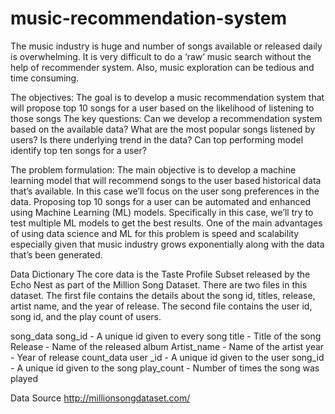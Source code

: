 # music-recommendation-system
The music industry is huge and number of songs available or released daily is overwhelming. It is very difficult to do a ‘raw’ music search without the help of recommender system. Also, music exploration can be tedious and time consuming.

The objectives: The goal is to develop a music recommendation system that will propose top 10 songs for a user based on the likelihood of listening to those songs
The key questions: Can we develop a recommendation system based on the available data? What are the most popular songs listened by users? Is there underlying trend in the data? Can top performing model identify top ten songs for a user?

The problem formulation: The main objective is to develop a machine learning model that will recommend songs to the user based historical data that’s available. In this case we’ll focus on the user song preferences in the data. Proposing top 10 songs for a user can be automated and enhanced using Machine Learning (ML) models. Specifically in this case, we’ll try to test multiple ML models to get the best results. One of the main advantages of using data science and ML for this problem is speed and scalability especially given that music industry grows exponentially along with the data that’s been generated.

Data Dictionary
The core data is the Taste Profile Subset released by the Echo Nest as part of the Million Song Dataset. There are two files in this dataset. The first file contains the details about the song id, titles, release, artist name, and the year of release. The second file contains the user id, song id, and the play count of users.

song_data
song_id - A unique id given to every song
title - Title of the song
Release - Name of the released album
Artist_name - Name of the artist
year - Year of release
count_data
user _id - A unique id given to the user
song_id - A unique id given to the song
play_count - Number of times the song was played

Data Source
http://millionsongdataset.com/

